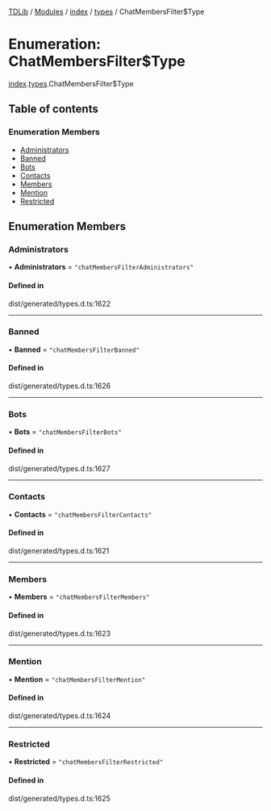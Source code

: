 [TDLib](../README.md) / [Modules](../modules.md) / [index](../modules/index.md) / [types](../modules/index.types.md) / ChatMembersFilter$Type

# Enumeration: ChatMembersFilter$Type

[index](../modules/index.md).[types](../modules/index.types.md).ChatMembersFilter$Type

## Table of contents

### Enumeration Members

- [Administrators](index.types.ChatMembersFilter_Type.md#administrators)
- [Banned](index.types.ChatMembersFilter_Type.md#banned)
- [Bots](index.types.ChatMembersFilter_Type.md#bots)
- [Contacts](index.types.ChatMembersFilter_Type.md#contacts)
- [Members](index.types.ChatMembersFilter_Type.md#members)
- [Mention](index.types.ChatMembersFilter_Type.md#mention)
- [Restricted](index.types.ChatMembersFilter_Type.md#restricted)

## Enumeration Members

### Administrators

• **Administrators** = ``"chatMembersFilterAdministrators"``

#### Defined in

dist/generated/types.d.ts:1622

___

### Banned

• **Banned** = ``"chatMembersFilterBanned"``

#### Defined in

dist/generated/types.d.ts:1626

___

### Bots

• **Bots** = ``"chatMembersFilterBots"``

#### Defined in

dist/generated/types.d.ts:1627

___

### Contacts

• **Contacts** = ``"chatMembersFilterContacts"``

#### Defined in

dist/generated/types.d.ts:1621

___

### Members

• **Members** = ``"chatMembersFilterMembers"``

#### Defined in

dist/generated/types.d.ts:1623

___

### Mention

• **Mention** = ``"chatMembersFilterMention"``

#### Defined in

dist/generated/types.d.ts:1624

___

### Restricted

• **Restricted** = ``"chatMembersFilterRestricted"``

#### Defined in

dist/generated/types.d.ts:1625
